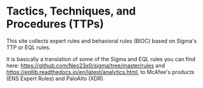 # Tactics, Techniques, and Procedures (TTPs)
This site collects expert rules and behavioral rules (BIOC) based on Sigma's TTP or EQL rules.

It is basically a translation of some of the Sigma and EQL rules you can find here: https://github.com/Neo23x0/sigma/tree/master/rules and https://eqllib.readthedocs.io/en/latest/analytics.html, to McAfee's products (ENS Expert Rules) and PaloAlto (XDR).
